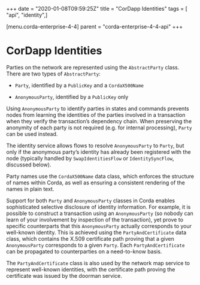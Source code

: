 +++
date = "2020-01-08T09:59:25Z"
title = "CorDapp Identities"
tags = [ "api", "identity",]

[menu.corda-enterprise-4-4]
parent = "corda-enterprise-4-4-api"
+++



# CorDapp Identities

Parties on the network are represented using the `AbstractParty` class. There are two types of `AbstractParty`:


* `Party`, identified by a `PublicKey` and a `CordaX500Name`


* `AnonymousParty`, identified by a `PublicKey` only


Using `AnonymousParty` to identify parties in states and commands prevents nodes from learning the identities
            of the parties involved in a transaction when they verify the transaction’s dependency chain. When preserving the
            anonymity of each party is not required (e.g. for internal processing), `Party` can be used instead.

The identity service allows flows to resolve `AnonymousParty` to `Party`, but only if the anonymous party’s
            identity has already been registered with the node (typically handled by `SwapIdentitiesFlow` or
            `IdentitySyncFlow`, discussed below).

Party names use the `CordaX500Name` data class, which enforces the structure of names within Corda, as well as
            ensuring a consistent rendering of the names in plain text.

Support for both `Party` and `AnonymousParty` classes in Corda enables sophisticated selective disclosure of
            identity information. For example, it is possible to construct a transaction using an `AnonymousParty` (so nobody can
            learn of your involvement by inspection of the transaction), yet prove to specific counterparts that this
            `AnonymousParty` actually corresponds to your well-known identity. This is achieved using the
            `PartyAndCertificate` data class, which contains the X.509 certificate path proving that a given `AnonymousParty`
            corresponds to a given `Party`. Each `PartyAndCertificate` can be propagated to counterparties on a need-to-know
            basis.

The `PartyAndCertificate` class is also used by the network map service to represent well-known identities, with the
            certificate path proving the certificate was issued by the doorman service.



